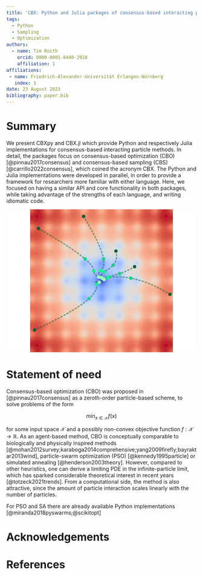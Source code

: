 ```yaml
---
title: 'CBX: Python and Julia packages of consensus-based interacting particle methods'
tags:
  - Python
  - Sampling
  - Optimization
authors:
  - name: Tim Roith
    orcid: 0000-0001-8440-2928
    affiliation: 1
affiliations:
 - name: Friedrich-Alexander-Universität Erlangen-Nürnberg
   index: 1
date: 23 August 2023
bibliography: paper.bib
---
```


# Summary

We present CBXpy and CBX.jl which provide Python and respectively Julia implementations for consensus-based interacting particle methods. In detail, the packages focus on consensus-based optimization (CBO) [@pinnau2017consensus] and consensus-based sampling (CBS) [@carrillo2022consensus], which coined the acronym CBX. The Python and Julia implementations were developed in parallel, in order to provide a framework for researchers more familiar with either language. Here, we focused on having a similar API and core functionality in both packages, while taking advantage of the strengths of each language, and writing idiomatic code.

![Visualization of a CBO run for the Ackley function [@ackley2012connectionist].](JOSS.png)

# Statement of need

Consensus-based optimization (CBO) was proposed in [@pinnau2017consensus] as a zeroth-order particle-based scheme, to solve problems of the form

$$
min_{x\in\mathcal{X}} f(x)
$$

for some input space $\mathcal{X}$ and a possibly non-convex objective function $f:\mathcal{X}\to\mathbb{R}$. As an agent-based method, CBO is conceptually comparable to biologically and physically inspired methods [@mohan2012survey;karaboga2014comprehensive;yang2009firefly;bayraktar2013wind], particle-swarm optimization (PSO) [@kennedy1995particle] or simulated annealing [@henderson2003theory]. However, compared to other heuristics, one can derive a limiting PDE in the infinite-particle limit, which has sparked considerable theoretical interest in recent years [@totzeck2021trends]. From a computational side, the method is also attractive, since the amount of particle interaction scales linearly with the number of particles. 

For PSO and SA there are already available Python implementations [@miranda2018pyswarms;@scikitopt]



# Acknowledgements

# References
